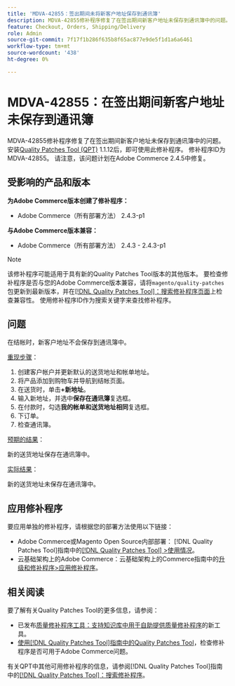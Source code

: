 ```yaml
---
title: 'MDVA-42855：签出期间未将新客户地址保存到通讯簿'
description: MDVA-42855修补程序修复了在签出期间新客户地址未保存到通讯簿中的问题。 安装[Quality Patches Tool (QPT)](https://experienceleague.adobe.com/en/docs/commerce-knowledge-base/kb/announcements/commerce-announcements/magento-quality-patches-released-new-tool-to-self-serve-quality-patches) 1.1.12后，即可使用此修补程序。 修补程序ID为MDVA-42855。 请注意，该问题计划在Adobe Commerce 2.4.5中修复。
feature: Checkout, Orders, Shipping/Delivery
role: Admin
source-git-commit: 7f17f1b286f635b8f65ac877e9de5f1d1a6a6461
workflow-type: tm+mt
source-wordcount: '438'
ht-degree: 0%

---
```


# MDVA-42855：在签出期间新客户地址未保存到通讯簿

MDVA-42855修补程序修复了在签出期间新客户地址未保存到通讯簿中的问题。 安装[Quality Patches Tool (QPT)](https://experienceleague.adobe.com/en/docs/commerce-knowledge-base/kb/announcements/commerce-announcements/magento-quality-patches-released-new-tool-to-self-serve-quality-patches) 1.1.12后，即可使用此修补程序。 修补程序ID为MDVA-42855。 请注意，该问题计划在Adobe Commerce 2.4.5中修复。

## 受影响的产品和版本

**为Adobe Commerce版本创建了修补程序：**

* Adobe Commerce（所有部署方法） 2.4.3-p1

**与Adobe Commerce版本兼容：**

* Adobe Commerce（所有部署方法） 2.4.3 - 2.4.3-p1

>[!NOTE]
>
>该修补程序可能适用于具有新的Quality Patches Tool版本的其他版本。 要检查修补程序是否与您的Adobe Commerce版本兼容，请将`magento/quality-patches`包更新到最新版本，并在[[!DNL Quality Patches Tool]：搜索修补程序页面](https://experienceleague.adobe.com/en/docs/commerce-knowledge-base/kb/announcements/commerce-announcements/magento-quality-patches-released-new-tool-to-self-serve-quality-patches)上检查兼容性。 使用修补程序ID作为搜索关键字来查找修补程序。

## 问题

在结帐时，新客户地址不会保存到通讯簿中。

<u>重现步骤</u>：

1. 创建客户帐户并更新默认的送货地址和帐单地址。
1. 将产品添加到购物车并导航到结帐页面。
1. 在送货时，单击&#x200B;**+新地址**。
1. 输入新地址，并选中&#x200B;**保存在通讯簿**&#x200B;复选框。
1. 在付款时，勾选&#x200B;**我的帐单和送货地址相同**&#x200B;复选框。
1. 下订单。
1. 检查通讯簿。

<u>预期的结果</u>：

新的送货地址保存在通讯簿中。

<u>实际结果</u>：

新的送货地址未保存在通讯簿中。

## 应用修补程序

要应用单独的修补程序，请根据您的部署方法使用以下链接：

* Adobe Commerce或Magento Open Source内部部署： [!DNL Quality Patches Tool]指南中的[[!DNL Quality Patches Tool] >使用情况](/help/tools/quality-patches-tool/usage.md)。
* 云基础架构上的Adobe Commerce：云基础架构上的Commerce指南中的[升级和修补程序>应用修补程序](https://experienceleague.adobe.com/docs/commerce-cloud-service/user-guide/develop/upgrade/apply-patches.html)。

## 相关阅读

要了解有关Quality Patches Tool的更多信息，请参阅：

* 已发布[质量修补程序工具：支持知识库中用于自助提供质量修补程序](https://experienceleague.adobe.com/en/docs/commerce-knowledge-base/kb/announcements/commerce-announcements/magento-quality-patches-released-new-tool-to-self-serve-quality-patches)的新工具。
* [使用[!DNL Quality Patches Tool]指南中的Quality Patches Tool](/help/tools/quality-patches-tool/patches-available-in-qpt/check-patch-for-magento-issue-with-magento-quality-patches.md)，检查修补程序是否可用于Adobe Commerce问题。

有关QPT中其他可用修补程序的信息，请参阅[!DNL Quality Patches Tool]指南中的[[!DNL Quality Patches Tool]：搜索修补程序](https://experienceleague.adobe.com/tools/commerce-quality-patches/index.html)。
